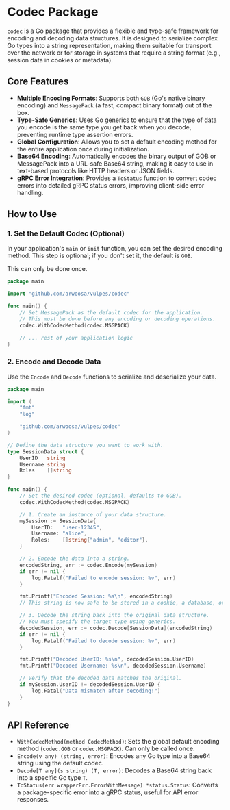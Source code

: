# Codec Package

`codec` is a Go package that provides a flexible and type-safe framework for encoding and decoding data structures. It is designed to serialize complex Go types into a string representation, making them suitable for transport over the network or for storage in systems that require a string format (e.g., session data in cookies or metadata).

## Core Features

- **Multiple Encoding Formats**: Supports both `GOB` (Go's native binary encoding) and `MessagePack` (a fast, compact binary format) out of the box.
- **Type-Safe Generics**: Uses Go generics to ensure that the type of data you encode is the same type you get back when you decode, preventing runtime type assertion errors.
- **Global Configuration**: Allows you to set a default encoding method for the entire application once during initialization.
- **Base64 Encoding**: Automatically encodes the binary output of GOB or MessagePack into a URL-safe Base64 string, making it easy to use in text-based protocols like HTTP headers or JSON fields.
- **gRPC Error Integration**: Provides a `ToStatus` function to convert codec errors into detailed gRPC status errors, improving client-side error handling.

## How to Use

### 1. Set the Default Codec (Optional)

In your application's `main` or `init` function, you can set the desired encoding method. This step is optional; if you don't set it, the default is `GOB`.

This can only be done once.

```go
package main

import "github.com/arwoosa/vulpes/codec"

func main() {
    // Set MessagePack as the default codec for the application.
    // This must be done before any encoding or decoding operations.
    codec.WithCodecMethod(codec.MSGPACK)

    // ... rest of your application logic
}
```

### 2. Encode and Decode Data

Use the `Encode` and `Decode` functions to serialize and deserialize your data.

```go
package main

import (
	"fmt"
	"log"

	"github.com/arwoosa/vulpes/codec"
)

// Define the data structure you want to work with.
type SessionData struct {
	UserID   string
	Username string
	Roles    []string
}

func main() {
	// Set the desired codec (optional, defaults to GOB).
	codec.WithCodecMethod(codec.MSGPACK)

	// 1. Create an instance of your data structure.
	mySession := SessionData{
		UserID:   "user-12345",
		Username: "alice",
		Roles:    []string{"admin", "editor"},
	}

	// 2. Encode the data into a string.
	encodedString, err := codec.Encode(mySession)
	if err != nil {
		log.Fatalf("Failed to encode session: %v", err)
	}

	fmt.Printf("Encoded Session: %s\n", encodedString)
	// This string is now safe to be stored in a cookie, a database, or sent in an HTTP header.

	// 3. Decode the string back into the original data structure.
	// You must specify the target type using generics.
	decodedSession, err := codec.Decode[SessionData](encodedString)
	if err != nil {
		log.Fatalf("Failed to decode session: %v", err)
	}

	fmt.Printf("Decoded UserID: %s\n", decodedSession.UserID)
	fmt.Printf("Decoded Username: %s\n", decodedSession.Username)

	// Verify that the decoded data matches the original.
	if mySession.UserID != decodedSession.UserID {
		log.Fatal("Data mismatch after decoding!")
	}
}
```

## API Reference

- `WithCodecMethod(method CodecMethod)`: Sets the global default encoding method (`codec.GOB` or `codec.MSGPACK`). Can only be called once.
- `Encode(v any) (string, error)`: Encodes any Go type into a Base64 string using the default codec.
- `Decode[T any](s string) (T, error)`: Decodes a Base64 string back into a specific Go type `T`.
- `ToStatus(err wrapperErr.ErrorWithMessage) *status.Status`: Converts a package-specific error into a gRPC status, useful for API error responses.

```